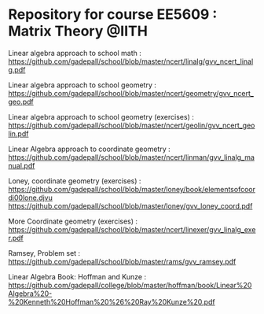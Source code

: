 # Repository for course EE5609 : Matrix Theory @IITH

Linear algebra approach to school math : https://github.com/gadepall/school/blob/master/ncert/linalg/gvv_ncert_linalg.pdf

Linear algebra approach to school geometry : https://github.com/gadepall/school/blob/master/ncert/geometry/gvv_ncert_geo.pdf

Linear algebra approach to school geometry (exercises) : https://github.com/gadepall/school/blob/master/ncert/geolin/gvv_ncert_geolin.pdf

Linear Algebra approach to coordinate geometry : https://github.com/gadepall/school/blob/master/ncert/linman/gvv_linalg_manual.pdf

Loney, coordinate geometry (exercises) : https://github.com/gadepall/school/blob/master/loney/book/elementsofcoordi00lone.djvu
                             https://github.com/gadepall/school/blob/master/loney/gvv_loney_coord.pdf

More Coordinate geometry (exercises) : https://github.com/gadepall/school/blob/master/ncert/linexer/gvv_linalg_exer.pdf

Ramsey, Problem set : https://github.com/gadepall/school/blob/master/rams/gvv_ramsey.pdf

Linear Algebra Book: Hoffman and Kunze :  
https://github.com/gadepall/college/blob/master/hoffman/book/Linear%20Algebra%20-%20Kenneth%20Hoffman%20%26%20Ray%20Kunze%20.pdf
